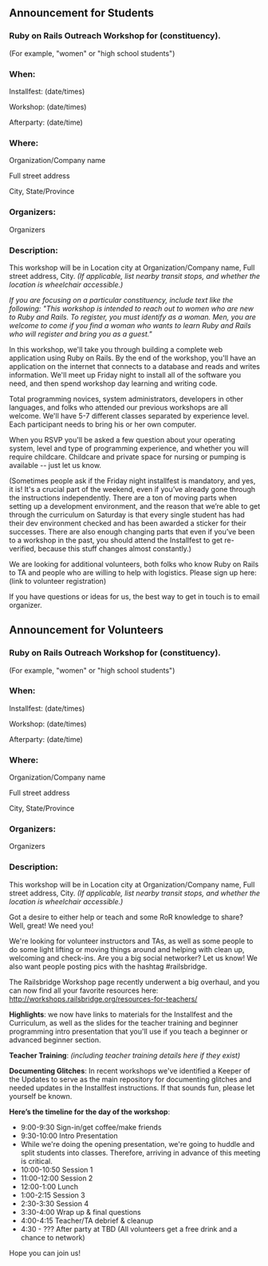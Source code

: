 ## Announcement for Students 

### Ruby on Rails Outreach Workshop for (constituency). 
(For example, "women" or "high school students")

### When:
Installfest: (date/times)

Workshop: (date/times)

Afterparty: (date/time)

### Where:
Organization/Company name

Full street address

City, State/Province

### Organizers:

Organizers

### Description: 
This workshop will be in Location city at Organization/Company name, Full street address, City. _(If applicable, list nearby transit stops, and whether the location is wheelchair accessible.)_

_If you are focusing on a particular constituency, include text like the following: "This workshop is intended to reach out to women who are new to Ruby and Rails. To register, you must identify as a woman. Men, you are welcome to come if you find a woman who wants to learn Ruby and Rails who will register and bring you as a guest."_

In this workshop, we'll take you through building a complete web application using Ruby on Rails. By the end of the workshop, you'll have an application on the internet that connects to a database and reads and writes information. We'll meet up Friday night to install all of the software you need, and then spend workshop day learning and writing code. 

Total programming novices, system administrators, developers in other languages, and folks who attended our previous workshops are all welcome. We'll have 5-7 different classes separated by experience level. Each participant needs to bring his or her own computer.

When you RSVP you'll be asked a few question about your operating system, level and type of programming experience, and whether you will require childcare. Childcare and private space for nursing or pumping is available -- just let us know.

(Sometimes people ask if the Friday night installfest is mandatory, and yes, it is! It's a crucial part of the weekend, even if you’ve already gone through the instructions independently. There are a ton of moving parts when setting up a development environment, and the reason that we’re able to get through the curriculum on Saturday is that every single student has had their dev environment checked and has been awarded a sticker for their successes. There are also enough changing parts that even if you’ve been to a workshop in the past, you should attend the Installfest to get re-verified, because this stuff changes almost constantly.)

We are looking for additional volunteers, both folks who know Ruby on Rails to TA and people who are willing to help with logistics. Please sign up here: (link to volunteer registration)

If you have questions or ideas for us, the best way to get in touch is to email organizer.

## Announcement for Volunteers

### Ruby on Rails Outreach Workshop for (constituency). 
(For example, "women" or "high school students")

### When:
Installfest: (date/times)

Workshop: (date/times)

Afterparty: (date/time)

### Where:
Organization/Company name

Full street address

City, State/Province

### Organizers:

Organizers

### Description: 
This workshop will be in Location city at Organization/Company name, Full street address, City. _(If applicable, list nearby transit stops, and whether the location is wheelchair accessible.)_

Got a desire to either help or teach and some RoR knowledge to share? Well, great! We need you!

We're looking for volunteer instructors and TAs, as well as some people to do some light lifting or moving things around and helping with clean up, welcoming and check-ins. Are you a big social networker? Let us know! We also want people posting pics with the hashtag #railsbridge. 

The Railsbridge Workshop page recently underwent a big overhaul, and you can now find all your favorite resources here: http://workshops.railsbridge.org/resources-for-teachers/

**Highlights**: we now have links to materials for the Installfest and the Curriculum, as well as the slides for the teacher training and beginner programming intro presentation that you'll use if you teach a beginner or advanced beginner section.

**Teacher Training**: _(including teacher training details here if they exist)_

**Documenting Glitches**: In recent workshops we've identified a Keeper of the Updates to serve as the main repository for documenting glitches and needed updates in the Installfest instructions. If that sounds fun, please let yourself be known.

**Here’s the timeline for the day of the workshop**:

* 9:00-9:30 Sign-in/get coffee/make friends
* 9:30-10:00 Intro Presentation
 * While we're doing the opening presentation, we're going to huddle and split students into classes. Therefore, arriving in advance of this meeting is critical.
* 10:00-10:50 Session 1
* 11:00-12:00 Session 2
* 12:00-1:00 Lunch
* 1:00-2:15 Session 3
* 2:30-3:30 Session 4
* 3:30-4:00 Wrap up & final questions
* 4:00-4:15 Teacher/TA debrief & cleanup
* 4:30 - ??? After party at TBD (All volunteers get a free drink and a chance to network)

Hope you can join us!